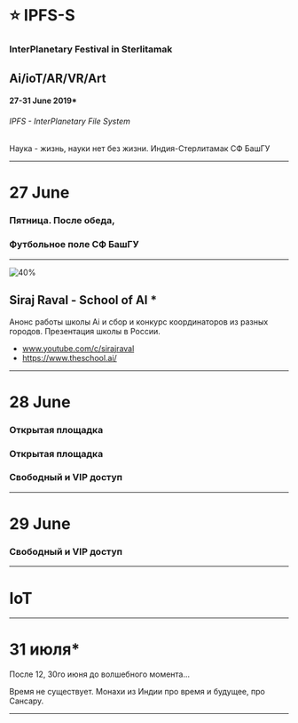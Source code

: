 <!-- $theme: gaia -->
<!-- *template: invert -->

# :star: IPFS-S
### InterPlanetary Festival in Sterlitamak

##  Ai/ioT/AR/VR/Art

#### 27-31 June 2019*

###### IPFS - InterPlanetary File System 

Наука - жизнь, науки нет без жизни. 
Индия-Стерлитамак
СФ БашГУ


---------------------------
# 27 June

### Пятница. После обеда, 
### Футбольное поле СФ БашГУ

---------------------------

![40%](img/siraj.jpeg)

## Siraj Raval - School of AI *

Анонс работы школы Ai и сбор и конкурс координаторов из разных городов. Презентация школы в России. 

- www.youtube.com/c/sirajraval 
- https://www.theschool.ai/

<!-- *footer: *Пример, еще только подготовка к приглашению. Не подтверждено -->

-------------------------------
# 28 June

### Открытая площадка

### Открытая площадка
### Свободный и VIP доступ


---------------------------

# 29 June 

### Свободный и VIP доступ



---------------------------

# IoT

---------------------------

# 31 июля*

После 12, 30го июня до волшебного момента...

Время не существует. Монахи из Индии про время и будущее, про Сансару. 

<!-- *footer: * -->

---------------------------

